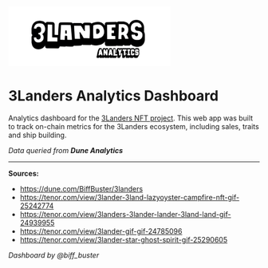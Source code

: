 <img src="https://github.com/biffbuster/3L-Analytics-Dashboard/blob/main/assets/images/3l_logo.png" width="325" height="120">

# 3Landers Analytics Dashboard

Analytics dashboard for the [3Landers NFT project](https://3landersnft.com/). This web app was built to track on-chain metrics for the 3Landers ecosystem, including sales, traits and ship building.

*Data queried from **Dune Analytics***

____________

**Sources:**

- https://dune.com/BiffBuster/3landers 
- https://tenor.com/view/3lander-3land-lazyoyster-campfire-nft-gif-25242774
- https://tenor.com/view/3landers-3lander-lander-3land-land-gif-24939955
- https://tenor.com/view/3lander-gif-gif-24785096
- https://tenor.com/view/3lander-star-ghost-spirit-gif-25290605

*Dashboard by @biff_buster*
